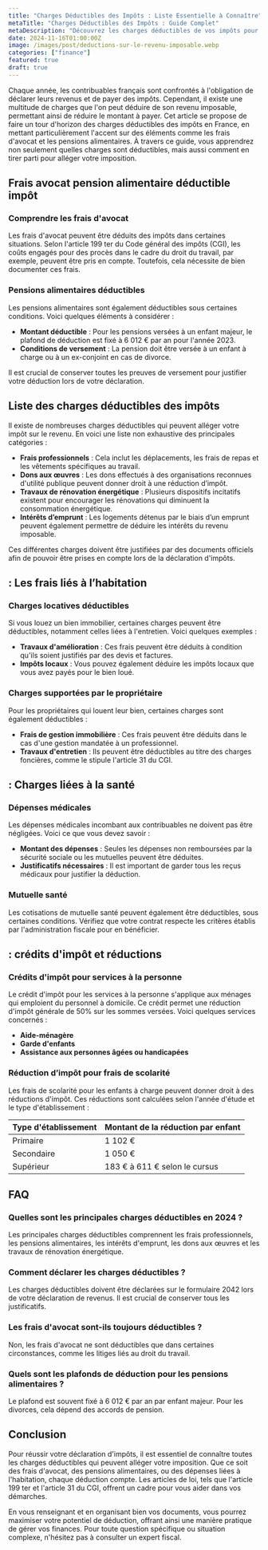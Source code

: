 ```yaml
---
title: "Charges Déductibles des Impôts : Liste Essentielle à Connaître"
metaTitle: "Charges Déductibles des Impôts : Guide Complet"
metaDescription: "Découvrez les charges déductibles de vos impôts pour optimiser votre déclaration et réduire votre imposition."
date: 2024-11-16T01:00:00Z
image: /images/post/deductions-sur-le-revenu-imposable.webp
categories: ["finance"]
featured: true
draft: true
---
```


Chaque année, les contribuables français sont confrontés à l'obligation de déclarer leurs revenus et de payer des impôts. Cependant, il existe une multitude de charges que l'on peut déduire de son revenu imposable, permettant ainsi de réduire le montant à payer. Cet article se propose de faire un tour d'horizon des charges déductibles des impôts en France, en mettant particulièrement l'accent sur des éléments comme les frais d'avocat et les pensions alimentaires. À travers ce guide, vous apprendrez non seulement quelles charges sont déductibles, mais aussi comment en tirer parti pour alléger votre imposition.

## Frais avocat pension alimentaire déductible impôt

### Comprendre les frais d'avocat

Les frais d'avocat peuvent être déduits des impôts dans certaines situations. Selon l'article 199 ter du Code général des impôts (CGI), les coûts engagés pour des procès dans le cadre du droit du travail, par exemple, peuvent être pris en compte. Toutefois, cela nécessite de bien documenter ces frais.

### Pensions alimentaires déductibles

Les pensions alimentaires sont également déductibles sous certaines conditions. Voici quelques éléments à considérer :

- **Montant déductible** : Pour les pensions versées à un enfant majeur, le plafond de déduction est fixé à 6 012 € par an pour l'année 2023.
- **Conditions de versement** : La pension doit être versée à un enfant à charge ou à un ex-conjoint en cas de divorce.

Il est crucial de conserver toutes les preuves de versement pour justifier votre déduction lors de votre déclaration.

## Liste des charges déductibles des impôts

Il existe de nombreuses charges déductibles qui peuvent alléger votre impôt sur le revenu. En voici une liste non exhaustive des principales catégories :

- **Frais professionnels** : Cela inclut les déplacements, les frais de repas et les vêtements spécifiques au travail.
- **Dons aux œuvres** : Les dons effectués à des organisations reconnues d'utilité publique peuvent donner droit à une réduction d’impôt.
- **Travaux de rénovation énergétique** : Plusieurs dispositifs incitatifs existent pour encourager les rénovations qui diminuent la consommation énergétique.
- **Intérêts d’emprunt** : Les logements détenus par le biais d’un emprunt peuvent également permettre de déduire les intérêts du revenu imposable.
  
Ces différentes charges doivent être justifiées par des documents officiels afin de pouvoir être prises en compte lors de la déclaration d'impôts.

##  : Les frais liés à l’habitation

### Charges locatives déductibles

Si vous louez un bien immobilier, certaines charges peuvent être déductibles, notamment celles liées à l'entretien. Voici quelques exemples :

- **Travaux d'amélioration** : Ces frais peuvent être déduits à condition qu'ils soient justifiés par des devis et factures.
- **Impôts locaux** : Vous pouvez également déduire les impôts locaux que vous avez payés pour le bien loué.

### Charges supportées par le propriétaire

Pour les propriétaires qui louent leur bien, certaines charges sont également déductibles :

- **Frais de gestion immobilière** : Ces frais peuvent être déduits dans le cas d'une gestion mandatée à un professionnel.
- **Travaux d'entretien** : Ils peuvent être déductibles au titre des charges foncières, comme le stipule l'article 31 du CGI.

##  : Charges liées à la santé

### Dépenses médicales

Les dépenses médicales incombant aux contribuables ne doivent pas être négligées. Voici ce que vous devez savoir :

- **Montant des dépenses** : Seules les dépenses non remboursées par la sécurité sociale ou les mutuelles peuvent être déduites.
- **Justificatifs nécessaires** : Il est important de garder tous les reçus médicaux pour justifier la déduction.

### Mutuelle santé

Les cotisations de mutuelle santé peuvent également être déductibles, sous certaines conditions. Vérifiez que votre contrat respecte les critères établis par l'administration fiscale pour en bénéficier.

##  : crédits d'impôt et réductions

### Crédits d'impôt pour services à la personne

Le crédit d'impôt pour les services à la personne s'applique aux ménages qui emploient du personnel à domicile. Ce crédit permet une réduction d'impôt générale de 50% sur les sommes versées. Voici quelques services concernés :

- **Aide-ménagère**
- **Garde d'enfants**
- **Assistance aux personnes âgées ou handicapées**

### Réduction d’impôt pour frais de scolarité

Les frais de scolarité pour les enfants à charge peuvent donner droit à des réductions d'impôt. Ces réductions sont calculées selon l'année d'étude et le type d'établissement :

| Type d'établissement | Montant de la réduction par enfant |
|---------------------|-----------------------------------|
| Primaire            | 1 102 €                           |
| Secondaire          | 1 050 €                           |
| Supérieur           | 183 € à 611 € selon le cursus     |

## FAQ

### Quelles sont les principales charges déductibles en 2024 ?

Les principales charges déductibles comprennent les frais professionnels, les pensions alimentaires, les intérêts d'emprunt, les dons aux œuvres et les travaux de rénovation énergétique.

### Comment déclarer les charges déductibles ?

Les charges déductibles doivent être déclarées sur le formulaire 2042 lors de votre déclaration de revenus. Il est crucial de conserver tous les justificatifs.

### Les frais d'avocat sont-ils toujours déductibles ?

Non, les frais d'avocat ne sont déductibles que dans certaines circonstances, comme les litiges liés au droit du travail.

### Quels sont les plafonds de déduction pour les pensions alimentaires ?

Le plafond est souvent fixé à 6 012 € par an par enfant majeur. Pour les divorces, cela dépend des accords de pension.

## Conclusion

Pour réussir votre déclaration d'impôts, il est essentiel de connaître toutes les charges déductibles qui peuvent alléger votre imposition. Que ce soit des frais d'avocat, des pensions alimentaires, ou des dépenses liées à l'habitation, chaque déduction compte. Les articles de loi, tels que l'article 199 ter et l'article 31 du CGI, offrent un cadre pour vous aider dans vos démarches. 

En vous renseignant et en organisant bien vos documents, vous pourrez maximiser votre potentiel de déduction, offrant ainsi une manière pratique de gérer vos finances. Pour toute question spécifique ou situation complexe, n'hésitez pas à consulter un expert fiscal.